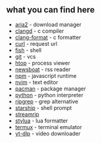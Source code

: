 ## what you can find here
 - [aria2](https://aria2.github.io/) - download manager
 - [clangd](https://clang.llvm.org/) - c compiler
 - [clang-format](https://clang.llvm.org/docs/ClangFormat.html) - c formatter
 - [curl](https://curl.se/) -  request url
 - [fish](https://fishshell.com/) - shell
 - [git](https://git-scm.com/) - vcs
 - [htop](https://htop.dev/) - process viewer
 - [newsboat](https://newsboat.org/) - rss reader
 - [npm](https://npmjs.com/) - javascript runtime
 - [nvim](https://neovim.io/) - text editor
 - [pacman](https://archlinux.org/pacman/) - package manager
 - [python](https://python.org/) - python interpreter
 - [ripgrep](https://github.com/BurntSushi/ripgrep) - grep alternative
 - [starship](https://starship.rs/) - shell prompt
 - [streamrip](https://github.com/nathom/streamrip)
 - [stylua](https://github.com/JohnnyMorganz/StyLua) - lua formatter
 - [termux](https://termux.dev/) - terminal emulator
 - [yt-dlp](https://github.com/yt-dlp/yt-dlp) - video downloader
